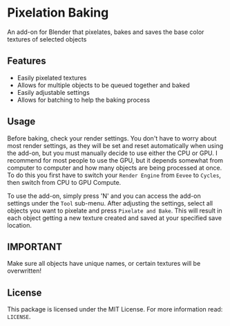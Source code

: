 # Pixelation Baking
An add-on for Blender that pixelates, bakes and saves the base color textures of selected objects

## Features
* Easily pixelated textures
* Allows for multiple objects to be queued together and baked
* Easily adjustable settings
* Allows for batching to help the baking process

## Usage
Before baking, check your render settings. You don't have to worry about most render settings, as they will be set and reset automatically when using the add-on, but you must manually decide to use either the CPU or GPU. I recommend for most people to use the GPU, but it depends somewhat from computer to computer and how many objects are being processed at once. To do this you first have to switch your `Render Engine` from `Eevee` to `Cycles`, then switch from CPU to GPU Compute.

To use the add-on, simply press 'N' and you can access the add-on settings under the `Tool` sub-menu. After adjusting the settings, select all objects you want to pixelate and press `Pixelate and Bake`. This will result in each object getting a new texture created and saved at your specified save location.

## IMPORTANT
Make sure all objects have unique names, or certain textures will be overwritten!

## License
This package is licensed under the MIT License. For more information read: `LICENSE`.
